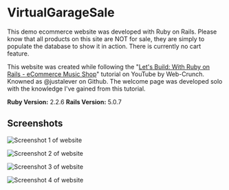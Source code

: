 # VirtualGarageSale
This demo ecommerce website was developed with Ruby on Rails. Please know that all products on this site are NOT for sale, they are simply to populate the database to show it in action. There is currently no cart feature.

This website was created while following the "[Let's Build: With Ruby on Rails - eCommerce Music Shop](https://www.youtube.com/watch?v=D5hIc_rnpaY&index=32&list=PL01nNIgQ4uxNkDZNMON-TrzDVNIk3cOz4)" tutorial on YouTube by Web-Crunch. Knowned as @justalever on Github. The welcome page was developed solo with the knowledge I've gained from this tutorial.

**Ruby Version:** 2.2.6
**Rails Version:** 5.0.7


## Screenshots
![Screenshot 1 of website](https://i96.servimg.com/u/f96/17/76/73/34/vgs_sc18.png)



![Screenshot 2 of website](https://i96.servimg.com/u/f96/17/76/73/34/vgs_sc20.png)



![Screenshot 3 of website](https://i96.servimg.com/u/f96/17/76/73/34/vgs_sc19.png)



![Screenshot 4 of website](https://i96.servimg.com/u/f96/17/76/73/34/vgs_sc21.png)